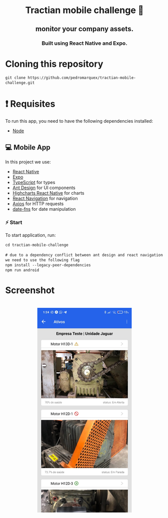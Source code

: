 <h1 align="center"> Tractian mobile challenge 📱</h1>

<h2 align="center">
    monitor your company assets.
</h2>

<h3 align="center">
  Built using React Native and Expo.
</h3>

# Cloning this repository

```
git clone https://github.com/pedromarquex/tractian-mobile-challenge.git
```

# ❗️ Requisites

To run this app, you need to have the following dependencies installed:
- [Node](https://nodejs.org/en/)

## 💻 Mobile App

<p>
  In this project we use:
</p>

- [React Native](https://reactnative.dev/)
- [Expo](https://expo.dev/)
- [TypeScript](https://www.typescriptlang.org/) for types
- [Ant Design](https://rn.mobile.ant.design/) for UI components
- [Highcharts React Native](https://github.com/highcharts/highcharts-react-native) for charts
- [React Navigation](https://reactnavigation.org/) for navigation
- [Axios](https://axios-http.com/) for HTTP requests
- [date-fns](https://date-fns.org/) for date manipulation

### ⚡️ Start

To start application, run:

```
cd tractian-mobile-challenge

# due to a dependency conflict between ant design and react navigation we need to use the following flag
npm install --legacy-peer-dependencies
npm run android

```
# Screenshot

<h1 align="center">
    <img alt = "The app" src = "./.github/assets-page.jpeg" width = "300" />
</h1>

